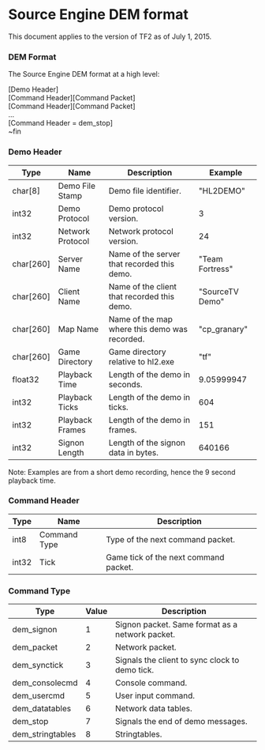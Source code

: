 Source Engine DEM format
=======

This document applies to the version of TF2 as of July 1, 2015.

### DEM Format
The Source Engine DEM format at a high level:

[Demo Header]  
[Command Header][Command Packet]  
[Command Header][Command Packet]  
...  
[Command Header = dem_stop]  
~fin

### Demo Header
| Type | Name | Description | Example |
|------|------|-------------|---------|
| char[8] | Demo File Stamp | Demo file identifier. | "HL2DEMO" |
| int32 | Demo Protocol | Demo protocol version. | 3 |
| int32 | Network Protocol | Network protocol version. | 24 |
| char[260] | Server Name | Name of the server that recorded this demo. | "Team Fortress" |
| char[260] | Client Name | Name of the client that recorded this demo. | "SourceTV Demo" |
| char[260] | Map Name | Name of the map where this demo was recorded. | "cp_granary" |
| char[260] | Game Directory | Game directory relative to hl2.exe | "tf" |
| float32 | Playback Time | Length of the demo in seconds. | 9.05999947 |
| int32 | Playback Ticks | Length of the demo in ticks. | 604 |
| int32 | Playback Frames | Length of the demo in frames. | 151 |
| int32 | Signon Length | Length of the signon data in bytes. | 640166 |

Note: Examples are from a short demo recording, hence the 9 second playback time.

### Command Header
| Type | Name | Description |
|------|------|-------------|
| int8 | Command Type | Type of the next command packet. |
| int32 | Tick | Game tick of the next command packet. |

### Command Type
| Type | Value | Description |
|------|-------|-------------|
| dem_signon | 1 | Signon packet. Same format as a network packet. |
| dem_packet | 2 | Network packet. |
| dem_synctick | 3 | Signals the client to sync clock to demo tick. |
| dem_consolecmd | 4 | Console command. |
| dem_usercmd | 5 | User input command. |
| dem_datatables | 6 | Network data tables. |
| dem_stop | 7 | Signals the end of demo messages. |
| dem_stringtables | 8 | Stringtables. |

